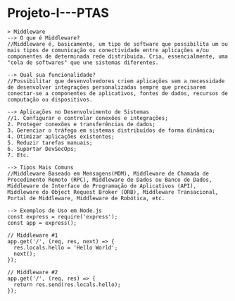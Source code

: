 # Projeto-I---PTAS
    > Middleware
    --> O que é Middleware?
    //Middleware é, basicamente, um tipo de software que possibilita um ou mais tipos de comunicação ou conectividade entre aplicações e/ou componentes de determinada rede distribuida. Cria, essencialmente, uma "cola de softwares" que une sistemas diferentes.

    --> Qual sua funcionalidade?
    //Possibilitar que desenvolvedores criem aplicações sem a necessidade de desenvolver integrações personalizadas sempre que precisarem conectar-se a componentes de aplicativos, fontes de dados, recursos de computação ou dispositivos.

    --> Aplicações no Desenvolvimento de Sistemas
    //1. Configurar e controlar conexões e integrações;
    2. Proteger conexões e transferências de dados;
    3. Gerenciar o tráfego em sistemas distribuídos de forma dinâmica;
    4. Otimizar aplicações existentes;
    5. Reduzir tarefas manuais;
    6. Suportar DevSecOps;
    7. Etc.

    --> Tipos Mais Comuns
    //Middleware Baseado em Mensagens(MOM), Middleware de Chamada de Procedimento Remoto (RPC), Middleware de Dados ou Banco de Dados, Middleware de Interface de Programação de Aplicativos (API), Middleware do Object Request Broker (ORB), Middleware Transacional, Portal de Middleware, Middleware de Robótica, etc.

    --> Exemplos de Uso em Node.js
    const express = require('express');
    const app = express();

    // Middleware #1
    app.get('/', (req, res, next) => {
      res.locals.hello = 'Hello World';
      next();
    }); 

    // Middleware #2
    app.get('/', (req, res) => {
      return res.send(res.locals.hello);
    });